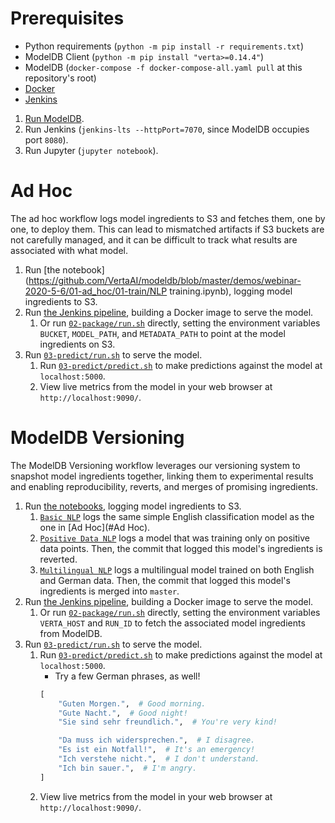 # Prerequisites

- Python requirements (`python -m pip install -r requirements.txt`)
- ModelDB Client (`python -m pip install "verta>=0.14.4"`)
- ModelDB (`docker-compose -f docker-compose-all.yaml pull` at this repository's root)
- [Docker](https://docs.docker.com/get-docker/)
- [Jenkins](https://www.jenkins.io/download/)

1. [Run ModelDB](https://github.com/VertaAI/modeldb#up-and-running-in-5-minutes).
1. Run Jenkins (`jenkins-lts --httpPort=7070`, since ModelDB occupies port `8080`).
1. Run Jupyter (`jupyter notebook`).

# Ad Hoc
The ad hoc workflow logs model ingredients to S3 and fetches them, one by one, to deploy them. This can lead to mismatched artifacts if S3 buckets are not carefully managed, and it can be difficult to track what results are associated with what model.

1. Run [the notebook](https://github.com/VertaAI/modeldb/blob/master/demos/webinar-2020-5-6/01-ad_hoc/01-train/NLP training.ipynb), logging model ingredients to S3.
1. Run [the Jenkins pipeline](https://github.com/VertaAI/modeldb/blob/master/demos/webinar-2020-5-6/01-ad_hoc/02-package/s3-build.Jenkinsfile), building a Docker image to serve the model.
    1. Or run [`02-package/run.sh`](https://github.com/VertaAI/modeldb/blob/master/demos/webinar-2020-5-6/01-ad_hoc/02-package/run.sh) directly, setting the environment variables `BUCKET`, `MODEL_PATH`, and `METADATA_PATH` to point at the model ingredients on S3.
1. Run [`03-predict/run.sh`](https://github.com/VertaAI/modeldb/blob/master/demos/webinar-2020-5-6/01-ad_hoc/03-predict/run.sh) to serve the model.
    1. Run [`03-predict/predict.sh`](https://github.com/VertaAI/modeldb/blob/master/demos/webinar-2020-5-6/01-ad_hoc/03-predict/predict.sh) to make predictions against the model at `localhost:5000`.
    1. View live metrics from the model in your web browser at `http://localhost:9090/`.

# ModelDB Versioning
The ModelDB Versioning workflow leverages our versioning system to snapshot model ingredients together, linking them to experimental results and enabling reproducibility, reverts, and merges of promising ingredients.

1. Run [the notebooks](https://github.com/VertaAI/modeldb/tree/master/demos/webinar-2020-5-6/02-mdb_versioned/01-train), logging model ingredients to S3.
    1. [`Basic NLP`](https://github.com/VertaAI/modeldb/blob/master/demos/webinar-2020-5-6/02-mdb_versioned/01-train/01%20Basic%20NLP.ipynb) logs the same simple English classification model as the one in [Ad Hoc](#Ad Hoc).
    1. [`Positive Data NLP`](https://github.com/VertaAI/modeldb/blob/master/demos/webinar-2020-5-6/02-mdb_versioned/01-train/02%20Positive%20Data%20NLP.ipynb) logs a model that was training only on positive data points. Then, the commit that logged this model's ingredients is reverted.
    1. [`Multilingual NLP`](https://github.com/VertaAI/modeldb/blob/master/demos/webinar-2020-5-6/02-mdb_versioned/01-train/03%20Multilingual%20NLP.ipynb) logs a multilingual model trained on both English and German data. Then, the commit that logged this model's ingredients is merged into `master`.
1. Run [the Jenkins pipeline](https://github.com/VertaAI/modeldb/blob/master/demos/webinar-2020-5-6/02-mdb_versioned/02-package/s3-build.Jenkinsfile), building a Docker image to serve the model.
    1. Or run [`02-package/run.sh`](https://github.com/VertaAI/modeldb/blob/master/demos/webinar-2020-5-6/02-mdb_versioned/02-package/run.sh) directly, setting the environment variables `VERTA_HOST` and `RUN_ID` to fetch the associated model ingredients from ModelDB.
1. Run [`03-predict/run.sh`](https://github.com/VertaAI/modeldb/blob/master/demos/webinar-2020-5-6/02-mdb_versioned/03-predict/run.sh) to serve the model.
    1. Run [`03-predict/predict.sh`](https://github.com/VertaAI/modeldb/blob/master/demos/webinar-2020-5-6/02-mdb_versioned/03-predict/predict.sh) to make predictions against the model at `localhost:5000`.
        - Try a few German phrases, as well!
        ```python
        [
            "Guten Morgen.",  # Good morning.
            "Gute Nacht.",  # Good night!
            "Sie sind sehr freundlich.",  # You're very kind!

            "Da muss ich widersprechen.",  # I disagree.
            "Es ist ein Notfall!",  # It's an emergency!
            "Ich verstehe nicht.",  # I don't understand.
            "Ich bin sauer.",  # I'm angry.
        ]
        ```
    1. View live metrics from the model in your web browser at `http://localhost:9090/`.
